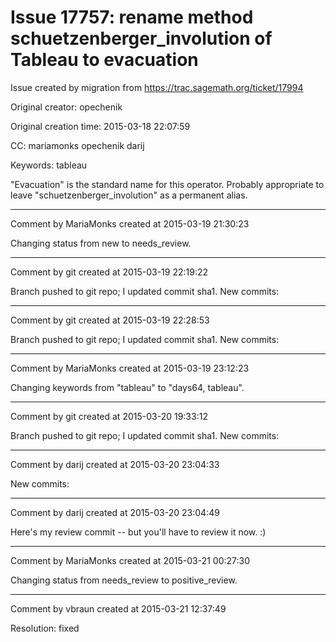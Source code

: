 # Issue 17757: rename method schuetzenberger_involution of Tableau to evacuation

Issue created by migration from https://trac.sagemath.org/ticket/17994

Original creator: opechenik

Original creation time: 2015-03-18 22:07:59

CC:  mariamonks opechenik darij

Keywords: tableau

"Evacuation" is the standard name for this operator. Probably appropriate to leave "schuetzenberger_involution" as a permanent alias.


---

Comment by MariaMonks created at 2015-03-19 21:30:23

Changing status from new to needs_review.


---

Comment by git created at 2015-03-19 22:19:22

Branch pushed to git repo; I updated commit sha1. New commits:


---

Comment by git created at 2015-03-19 22:28:53

Branch pushed to git repo; I updated commit sha1. New commits:


---

Comment by MariaMonks created at 2015-03-19 23:12:23

Changing keywords from "tableau" to "days64, tableau".


---

Comment by git created at 2015-03-20 19:33:12

Branch pushed to git repo; I updated commit sha1. New commits:


---

Comment by darij created at 2015-03-20 23:04:33

New commits:


---

Comment by darij created at 2015-03-20 23:04:49

Here's my review commit -- but you'll have to review it now. :)


---

Comment by MariaMonks created at 2015-03-21 00:27:30

Changing status from needs_review to positive_review.


---

Comment by vbraun created at 2015-03-21 12:37:49

Resolution: fixed
